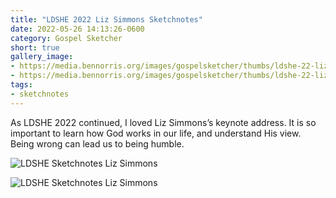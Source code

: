 ```yaml
---
title: "LDSHE 2022 Liz Simmons Sketchnotes"
date: 2022-05-26 14:13:26-0600
category: Gospel Sketcher
short: true
gallery_image:
- https://media.bennorris.org/images/gospelsketcher/thumbs/ldshe-22-liz-simmons-01.jpg
- https://media.bennorris.org/images/gospelsketcher/thumbs/ldshe-22-liz-simmons-02.jpg
tags:
- sketchnotes
---
```


As LDSHE 2022 continued, I loved Liz Simmons’s keynote address. It is so important to learn how God works in our life, and understand His view. Being wrong can lead us to being humble.

![LDSHE Sketchnotes Liz Simmons](https://media.bennorris.org/images/gospelsketcher/ldshe/2022/ldshe-22-liz-simmons-01.jpg)

![LDSHE Sketchnotes Liz Simmons](https://media.bennorris.org/images/gospelsketcher/ldshe/2022/ldshe-22-liz-simmons-02.jpg)
